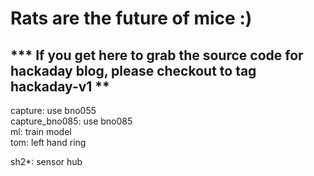 # Rats are the future of mice :)

## *** If you get here to grab the source code for hackaday blog, please checkout to tag hackaday-v1 **

capture: use bno055  
capture_bno085: use bno085  
ml: train model  
tom: left hand ring  

sh2*: sensor hub
